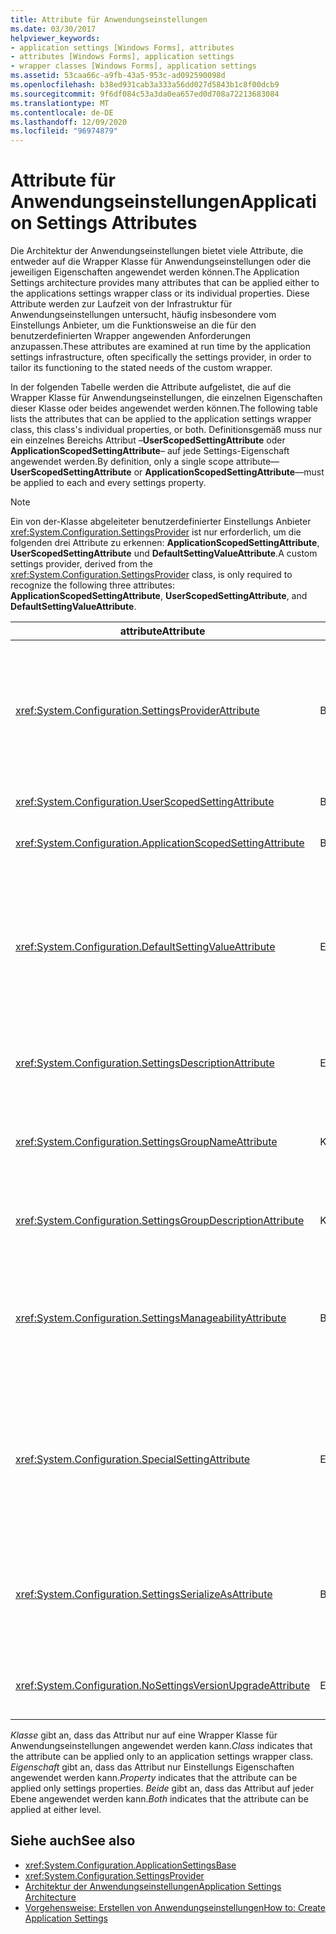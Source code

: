 ```yaml
---
title: Attribute für Anwendungseinstellungen
ms.date: 03/30/2017
helpviewer_keywords:
- application settings [Windows Forms], attributes
- attributes [Windows Forms], application settings
- wrapper classes [Windows Forms], application settings
ms.assetid: 53caa66c-a9fb-43a5-953c-ad092590098d
ms.openlocfilehash: b38ed931cab3a333a56dd027d5843b1c8f00dcb9
ms.sourcegitcommit: 9f6df084c53a3da0ea657ed0d708a72213683084
ms.translationtype: MT
ms.contentlocale: de-DE
ms.lasthandoff: 12/09/2020
ms.locfileid: "96974879"
---
```

# <a name="application-settings-attributes"></a><span data-ttu-id="268af-102">Attribute für Anwendungseinstellungen</span><span class="sxs-lookup"><span data-stu-id="268af-102">Application Settings Attributes</span></span>
<span data-ttu-id="268af-103">Die Architektur der Anwendungseinstellungen bietet viele Attribute, die entweder auf die Wrapper Klasse für Anwendungseinstellungen oder die jeweiligen Eigenschaften angewendet werden können.</span><span class="sxs-lookup"><span data-stu-id="268af-103">The Application Settings architecture provides many attributes that can be applied either to the applications settings wrapper class or its individual properties.</span></span> <span data-ttu-id="268af-104">Diese Attribute werden zur Laufzeit von der Infrastruktur für Anwendungseinstellungen untersucht, häufig insbesondere vom Einstellungs Anbieter, um die Funktionsweise an die für den benutzerdefinierten Wrapper angewenden Anforderungen anzupassen.</span><span class="sxs-lookup"><span data-stu-id="268af-104">These attributes are examined at run time by the application settings infrastructure, often specifically the settings provider, in order to tailor its functioning to the stated needs of the custom wrapper.</span></span>  
  
 <span data-ttu-id="268af-105">In der folgenden Tabelle werden die Attribute aufgelistet, die auf die Wrapper Klasse für Anwendungseinstellungen, die einzelnen Eigenschaften dieser Klasse oder beides angewendet werden können.</span><span class="sxs-lookup"><span data-stu-id="268af-105">The following table lists the attributes that can be applied to the application settings wrapper class, this class's individual properties, or both.</span></span> <span data-ttu-id="268af-106">Definitionsgemäß muss nur ein einzelnes Bereichs Attribut –**UserScopedSettingAttribute** oder **ApplicationScopedSettingAttribute**– auf jede Settings-Eigenschaft angewendet werden.</span><span class="sxs-lookup"><span data-stu-id="268af-106">By definition, only a single scope attribute—**UserScopedSettingAttribute** or **ApplicationScopedSettingAttribute**—must be applied to each and every settings property.</span></span>  
  
> [!NOTE]
> <span data-ttu-id="268af-107">Ein von der-Klasse abgeleiteter benutzerdefinierter Einstellungs Anbieter <xref:System.Configuration.SettingsProvider> ist nur erforderlich, um die folgenden drei Attribute zu erkennen: **ApplicationScopedSettingAttribute**, **UserScopedSettingAttribute** und **DefaultSettingValueAttribute**.</span><span class="sxs-lookup"><span data-stu-id="268af-107">A custom settings provider, derived from the <xref:System.Configuration.SettingsProvider> class, is only required to recognize the following three attributes: **ApplicationScopedSettingAttribute**, **UserScopedSettingAttribute**, and **DefaultSettingValueAttribute**.</span></span>  
  
|<span data-ttu-id="268af-108">attribute</span><span class="sxs-lookup"><span data-stu-id="268af-108">Attribute</span></span>|<span data-ttu-id="268af-109">Target</span><span class="sxs-lookup"><span data-stu-id="268af-109">Target</span></span>|<span data-ttu-id="268af-110">Beschreibung</span><span class="sxs-lookup"><span data-stu-id="268af-110">Description</span></span>|  
|---------------|------------|-----------------|  
|<xref:System.Configuration.SettingsProviderAttribute>|<span data-ttu-id="268af-111">Beide</span><span class="sxs-lookup"><span data-stu-id="268af-111">Both</span></span>|<span data-ttu-id="268af-112">Gibt den Kurznamen des Einstellungs Anbieters an, der für Persistenz verwendet werden soll.</span><span class="sxs-lookup"><span data-stu-id="268af-112">Specifies the short name of the settings provider to use for persistence.</span></span><br /><br /> <span data-ttu-id="268af-113">Wenn dieses Attribut nicht angegeben wird, wird der Standardanbieter, <xref:System.Configuration.LocalFileSettingsProvider> , angenommen.</span><span class="sxs-lookup"><span data-stu-id="268af-113">If this attribute is not supplied, the default provider, <xref:System.Configuration.LocalFileSettingsProvider>, is assumed.</span></span>|  
|<xref:System.Configuration.UserScopedSettingAttribute>|<span data-ttu-id="268af-114">Beide</span><span class="sxs-lookup"><span data-stu-id="268af-114">Both</span></span>|<span data-ttu-id="268af-115">Definiert eine Eigenschaft als benutzerspezifische Anwendungs Einstellung.</span><span class="sxs-lookup"><span data-stu-id="268af-115">Defines a property as a user-scoped application setting.</span></span>|  
|<xref:System.Configuration.ApplicationScopedSettingAttribute>|<span data-ttu-id="268af-116">Beide</span><span class="sxs-lookup"><span data-stu-id="268af-116">Both</span></span>|<span data-ttu-id="268af-117">Definiert eine Eigenschaft als anwendungsspezifische Anwendungs Einstellung.</span><span class="sxs-lookup"><span data-stu-id="268af-117">Defines a property as an application-scoped application setting.</span></span>|  
|<xref:System.Configuration.DefaultSettingValueAttribute>|<span data-ttu-id="268af-118">Eigenschaft</span><span class="sxs-lookup"><span data-stu-id="268af-118">Property</span></span>|<span data-ttu-id="268af-119">Gibt eine Zeichenfolge an, die vom Anbieter in den hart codierten Standardwert für diese Eigenschaft deserialisiert werden kann.</span><span class="sxs-lookup"><span data-stu-id="268af-119">Specifies a string that can be deserialized by the provider into the hard-coded default value for this property.</span></span><br /><br /> <span data-ttu-id="268af-120"><xref:System.Configuration.LocalFileSettingsProvider>Erfordert dieses Attribut nicht und überschreibt alle Werte, die von diesem Attribut bereitgestellt werden, wenn bereits ein Wert persistent ist.</span><span class="sxs-lookup"><span data-stu-id="268af-120">The <xref:System.Configuration.LocalFileSettingsProvider> does not require this attribute, and will override any value provided by this attribute if there is a value already persisted.</span></span>|  
|<xref:System.Configuration.SettingsDescriptionAttribute>|<span data-ttu-id="268af-121">Eigenschaft</span><span class="sxs-lookup"><span data-stu-id="268af-121">Property</span></span>|<span data-ttu-id="268af-122">Stellt den beschreibenden Test für eine individuelle Einstellung bereit, die in erster Linie von Lauf Zeit-und Entwurfszeit Tools verwendet wird.</span><span class="sxs-lookup"><span data-stu-id="268af-122">Provides the descriptive test for an individual setting, used primarily by run-time and design-time tools.</span></span>|  
|<xref:System.Configuration.SettingsGroupNameAttribute>|<span data-ttu-id="268af-123">Klasse</span><span class="sxs-lookup"><span data-stu-id="268af-123">Class</span></span>|<span data-ttu-id="268af-124">Stellt einen expliziten Namen für eine Einstellungs Gruppe bereit.</span><span class="sxs-lookup"><span data-stu-id="268af-124">Provides an explicit name for a settings group.</span></span> <span data-ttu-id="268af-125">Wenn dieses Attribut fehlt, wird <xref:System.Configuration.ApplicationSettingsBase> der Wrapper Klassenname verwendet.</span><span class="sxs-lookup"><span data-stu-id="268af-125">If this attribute is missing, <xref:System.Configuration.ApplicationSettingsBase> uses the wrapper class name.</span></span>|  
|<xref:System.Configuration.SettingsGroupDescriptionAttribute>|<span data-ttu-id="268af-126">Klasse</span><span class="sxs-lookup"><span data-stu-id="268af-126">Class</span></span>|<span data-ttu-id="268af-127">Stellt den beschreibenden Test für eine Einstellungs Gruppe bereit, die in erster Linie von Lauf Zeit-und Entwurfszeit Tools verwendet wird.</span><span class="sxs-lookup"><span data-stu-id="268af-127">Provides the descriptive test for a settings group, used primarily by run-time and design-time tools.</span></span>|  
|<xref:System.Configuration.SettingsManageabilityAttribute>|<span data-ttu-id="268af-128">Beide</span><span class="sxs-lookup"><span data-stu-id="268af-128">Both</span></span>|<span data-ttu-id="268af-129">Gibt NULL oder mehr verwaltbarkeitsdienste an, die für die Einstellungs Gruppe oder-Eigenschaft bereitgestellt werden sollen.</span><span class="sxs-lookup"><span data-stu-id="268af-129">Specifies zero or more manageability services that should be provided to the settings group or property.</span></span> <span data-ttu-id="268af-130">Die verfügbaren Dienste werden von der- <xref:System.Configuration.SettingsManageability> Enumeration beschrieben.</span><span class="sxs-lookup"><span data-stu-id="268af-130">The available services are described by the <xref:System.Configuration.SettingsManageability> enumeration.</span></span>|  
|<xref:System.Configuration.SpecialSettingAttribute>|<span data-ttu-id="268af-131">Eigenschaft</span><span class="sxs-lookup"><span data-stu-id="268af-131">Property</span></span>|<span data-ttu-id="268af-132">Gibt an, dass eine Einstellung zu einer speziellen, vordefinierten Kategorie gehört, z. b. eine Verbindungs Zeichenfolge, die eine besondere Verarbeitung durch den Einstellungs Anbieter vorschlägt.</span><span class="sxs-lookup"><span data-stu-id="268af-132">Indicates that a setting belongs to a special, predefined category, such as a connection string, that suggests special processing by the settings provider.</span></span> <span data-ttu-id="268af-133">Die vordefinierten Kategorien für dieses Attribut werden durch die- <xref:System.Configuration.SpecialSetting> Enumeration definiert.</span><span class="sxs-lookup"><span data-stu-id="268af-133">The predefined categories for this attribute are defined by the <xref:System.Configuration.SpecialSetting> enumeration.</span></span>|  
|<xref:System.Configuration.SettingsSerializeAsAttribute>|<span data-ttu-id="268af-134">Beide</span><span class="sxs-lookup"><span data-stu-id="268af-134">Both</span></span>|<span data-ttu-id="268af-135">Gibt einen bevorzugten Serialisierungsmechanismus für eine Einstellungs Gruppe oder Eigenschaft an.</span><span class="sxs-lookup"><span data-stu-id="268af-135">Specifies a preferred serialization mechanism for a settings group or property.</span></span> <span data-ttu-id="268af-136">Die verfügbaren Serialisierungsmechanismen werden von der- <xref:System.Configuration.SettingsSerializeAs> Enumeration definiert.</span><span class="sxs-lookup"><span data-stu-id="268af-136">The available serialization mechanisms are defined by the <xref:System.Configuration.SettingsSerializeAs> enumeration.</span></span>|  
|<xref:System.Configuration.NoSettingsVersionUpgradeAttribute>|<span data-ttu-id="268af-137">Eigenschaft</span><span class="sxs-lookup"><span data-stu-id="268af-137">Property</span></span>|<span data-ttu-id="268af-138">Gibt an, dass ein Einstellungs Anbieter alle anwendungsupgradefunktionen für die markierte Eigenschaft deaktivieren soll.</span><span class="sxs-lookup"><span data-stu-id="268af-138">Specifies that a settings provider should disable all application upgrade functionality for the marked property.</span></span>|  
  
 <span data-ttu-id="268af-139">*Klasse* gibt an, dass das Attribut nur auf eine Wrapper Klasse für Anwendungseinstellungen angewendet werden kann.</span><span class="sxs-lookup"><span data-stu-id="268af-139">*Class* indicates that the attribute can be applied only to an application settings wrapper class.</span></span> <span data-ttu-id="268af-140">*Eigenschaft* gibt an, dass das Attribut nur Einstellungs Eigenschaften angewendet werden kann.</span><span class="sxs-lookup"><span data-stu-id="268af-140">*Property* indicates that the attribute can be applied only settings properties.</span></span> <span data-ttu-id="268af-141">*Beide* gibt an, dass das Attribut auf jeder Ebene angewendet werden kann.</span><span class="sxs-lookup"><span data-stu-id="268af-141">*Both* indicates that the attribute can be applied at either level.</span></span>  
  
## <a name="see-also"></a><span data-ttu-id="268af-142">Siehe auch</span><span class="sxs-lookup"><span data-stu-id="268af-142">See also</span></span>

- <xref:System.Configuration.ApplicationSettingsBase>
- <xref:System.Configuration.SettingsProvider>
- [<span data-ttu-id="268af-143">Architektur der Anwendungseinstellungen</span><span class="sxs-lookup"><span data-stu-id="268af-143">Application Settings Architecture</span></span>](application-settings-architecture.md)
- [<span data-ttu-id="268af-144">Vorgehensweise: Erstellen von Anwendungseinstellungen</span><span class="sxs-lookup"><span data-stu-id="268af-144">How to: Create Application Settings</span></span>](how-to-create-application-settings.md)
